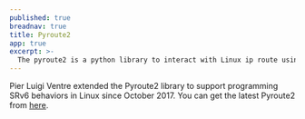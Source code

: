 ```yaml
---
published: true
breadnav: true
title: Pyroute2
app: true
excerpt: >-
  The pyroute2 is a python library to interact with Linux ip route using netlink socket.
---
```


Pier Luigi Ventre extended the Pyroute2 library  to support programming SRv6 behaviors in Linux since October 2017. You can get the latest Pyroute2 from [here](https://github.com/svinota/pyroute2).

